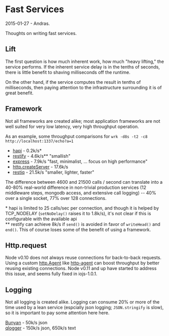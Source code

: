 Fast Services
=============

2015-01-27 - Andras.


Thoughts on writing fast services.


Lift
----

The first question is how much inherent work, how much "heavy lifting," the
service performs.  If the inherent service delay is in the tenths of seconds,
there is little benefit to shaving milliseconds off the runtime.

On the other hand, if the service computes the result in tenths of
milliseconds, then paying attention to the infrastructure surrounding it is of
great benefit.


Framework
---------

Not all frameworks are created alike; most application frameworks are not well
suited for very low latency, very high throughput operation.

As an example, some throughput comparisons for `wrk -d8s -t2 -c8 http://localhost:1337/echo?a=1`

- [hapi](https://www.npmjs.org/package/hapi) - 0.2k/s*
- [restify](https://www.npmjs.org/package/restify) - 4.6k/s** "smallish"
- [express](https://www.npmjs.org/package/express) - 7.9k/s "fast, minimalist, ... focus on high performance"
- [http.createServer](https://nodejs.org/api/http.html) - 17.6k/s
- [restiq](https://www.npmjs.org/package/restiq) - 21.5k/s "smaller, lighter, faster"

The difference between 4600 and 21500 calls / second can translate into a
40-80% real-world difference in non-trivial production services (12 middleware
steps, mongodb access, and extensive call logging) -- 40% over a single socket,
77% over 128 connections.

\* hapi is limited to 25 calls/sec per connection, and though it is helped by
  TCP_NODELAY (`setNoDelay()` raises it to 1.8k/s), it's not clear if this is
  configurable with the available api
<br>
\*\* restify can achieve 8k/s if `send()` is avoided in favor of `writeHead()`
  and `end()`.  This of course loses some of the benefit of using a framework.


Http.request
------------

Node v0.10 does not always reuse connections for back-to-back requests.  Using
a custom [http.Agent](http://nodejs.org/api/http.html#http_class_http_agent)
like [http-agent](http://www.npmjs.org/package/http-agent) can boost
throughput by better reusing existing connections.  Node v0.11 and up have
started to address this issue, and seems fully fixed in iojs-1.0.1.


Logging
-------

Not all logging is created alike.  Logging can consume 20% or more of the time
used by a lean service (espcially json logging; `JSON.stringify` is slow), so
it is important to pay some attention here here.

[Bunyan](https://npmjs.org/package/bunyan) - 50k/s json
<br>
[qlogger](https://npmjs.org/package/qlogger) - 150k/s json, 650k/s text
